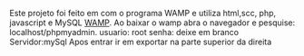 Este projeto foi feito em com o programa WAMP e utiliza html,scc, php, javascript e MySQL
[WAMP](https://www.wampserver.com).
Ao baixar o wamp abra o navegador e pesquise: localhost/phpmyadmin.
usuario: root
senha: deixe em branco
Servidor:mySql
Apos entrar ir em exportar na parte superior da direita

